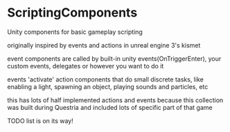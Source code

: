 # ScriptingComponents
Unity components for basic gameplay scripting

originally inspired by events and actions in unreal engine 3's kismet

event components are called by built-in unity events(OnTriggerEnter), your custom events, delegates or however you want to do it

events 'activate' action components that do small discrete tasks, like enabling a light, spawning an object, playing sounds and particles, etc

this has lots of half implemented actions and events because this collection was built during Questria and included lots of specific part of that game

TODO list is on its way!
